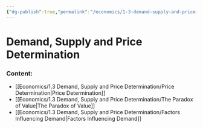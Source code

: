 ```yaml
---
{"dg-publish":true,"permalink":"/economics/1-3-demand-supply-and-price-determination/demand-supply-and-price-determination/","dgHomeLink":true,"dgPassFrontmatter":false}
---
```



# Demand, Supply and Price Determination

### Content:
- [[Economics/1.3 Demand, Supply and Price Determination/Price Determination|Price Determination]]
- [[Economics/1.3 Demand, Supply and Price Determination/The Paradox of Value|The Paradox of Value]]
- [[Economics/1.3 Demand, Supply and Price Determination/Factors Influencing Demand|Factors Influencing Demand]]